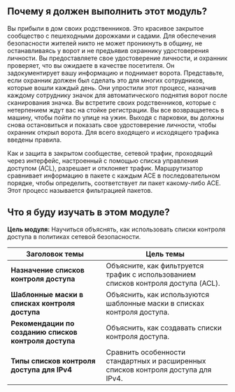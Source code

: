 <!-- 4.0.1 -->
##  Почему я должен выполнить этот модуль?

Вы прибыли в дом своих родственников. Это красивое закрытое сообщество с пешеходными дорожками и садами. Для обеспечения безопасности жителей никто не может проникнуть в общину, не останавливаясь у ворот и не предъявив охраннику удостоверения личности. Вы предоставляете свое удостоверение личности, и охранник проверяет, что вы ожидаете в качестве посетителя. Он задокументирует вашу информацию и поднимает ворота. Представьте, если охранник должен был сделать это для многих сотрудников, которые вошли каждый день. Они упростили этот процесс, назначив каждому сотруднику значок для автоматического поднятия ворот после сканирования значка. Вы встретите своих родственников, которые с нетерпением ждут вас на стойке регистрации. Вы все возвращаетесь в машину, чтобы пойти по улице на ужин. Выходя с парковки, вы должны снова остановиться и показать свое удостоверение личности, чтобы охранник открыл ворота. Для всего входящего и исходящего трафика введены правила.

Как и защита в закрытом сообществе, сетевой трафик, проходящий через интерфейс, настроенный с помощью списка управления доступом (ACL), разрешает и отклоняет трафик. Маршрутизатор сравнивает информацию в пакете с каждым ACE в последовательном порядке, чтобы определить, соответствует ли пакет какому-либо ACE. Этот процесс называется фильтрацией пакетов.

<!-- 4.0.2 -->
##  Что я буду изучать в этом модуле?

**Цель модуля:** Научиться объяснять, как использовать списки контроля доступа в политиках сетевой безопасности.

| **Заголовок темы** | **Цель темы** |
| --- | --- |
| **Назначение списков контроля доступа** | Объясните, как фильтруется трафик с использованием списков контроля доступа (ACL). |
| **Шаблонные маски в списках контроля доступа** | Объяснить, как используются шаблонные маски в списках контроля доступа. |
| **Рекомендации по созданию списков контроля доступа** | Объяснить, как создавать списки контроля доступа. |
| **Типы списков контроля доступа для IPv4** | Сравнить особенности стандартных и расширенных списков контроля доступа для IPv4. |

